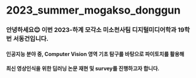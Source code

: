 # 2023_summer_mogakso_donggun
### 안녕하세요😊 이번 2023-하계 모각소 미소천사팀 디지털미디어학과 19학번 서동건입니다.
#### 인공지능 분야 중, Computer Vision 영역 기초 탐구를 바탕으로 파이토치를 활용해
#### 최신 영상인식을 위한 딥러닝 논문 재현 및 survey를 진행하고자 합니다.

